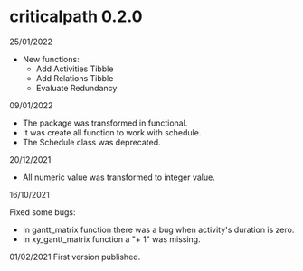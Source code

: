 # criticalpath 0.2.0

25/01/2022
- New functions:
  - Add Activities Tibble
  - Add Relations Tibble
  - Evaluate Redundancy

09/01/2022
- The package was transformed in functional.
- It was create all function to work with schedule.
- The Schedule class was deprecated.

20/12/2021
- All numeric value was transformed to integer value.

16/10/2021

Fixed some bugs:

- In gantt_matrix function there was a bug when activity's duration is zero.
- In xy_gantt_matrix function a "+ 1" was missing.


01/02/2021
First version published.

